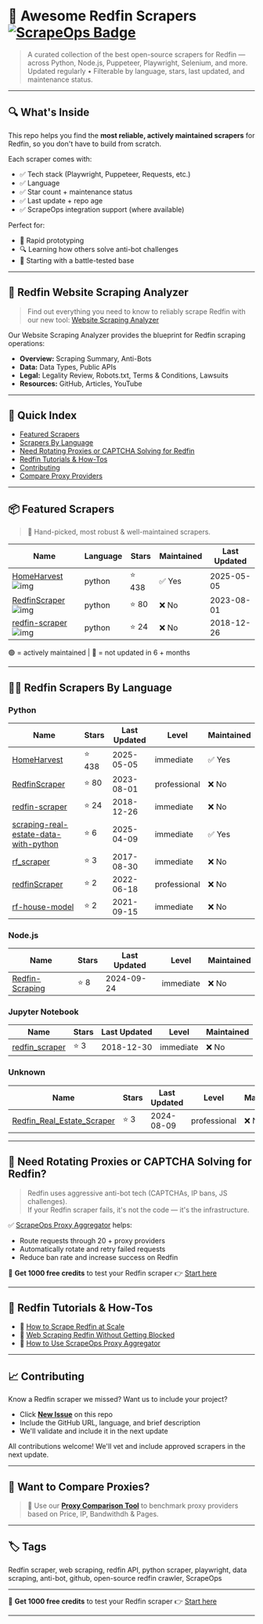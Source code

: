 # 🛒 Awesome Redfin Scrapers [![ScrapeOps Badge](https://img.shields.io/badge/powered_by-ScrapeOps-blue)](https://scrapeops.io)

> A curated collection of the best open-source scrapers for Redfin — across Python, Node.js, Puppeteer, Playwright, Selenium, and more.  
> Updated regularly • Filterable by language, stars, last updated, and maintenance status.

---

## 🔍 What's Inside
This repo helps you find the **most reliable, actively maintained scrapers** for Redfin, so you don't have to build from scratch.  

Each scraper comes with:

- ✅ Tech stack (Playwright, Puppeteer, Requests, etc.)
- ✅ Language
- ✅ Star count + maintenance status
- ✅ Last update + repo age
- ✅ ScrapeOps integration support (where available)

Perfect for:  
- 🧪 Rapid prototyping  
- 🔍 Learning how others solve anti-bot challenges  
- 🚀 Starting with a battle-tested base

---

## 🧠 Redfin Website Scraping Analyzer
> Find out everything you need to know to reliably scrape Redfin with our new tool: [Website Scraping Analyzer](https://scrapeops.io/websites/redfin)

Our Website Scraping Analyzer provides the blueprint for Redfin scraping operations:
- **Overview:** Scraping Summary, Anti-Bots
- **Data:** Data Types, Public APIs
- **Legal:** Legality Review, Robots.txt, Terms & Conditions, Lawsuits
- **Resources:** GitHub, Articles, YouTube

---

## 📑 Quick Index
- [Featured Scrapers](#featured-redfin-scrapers)
- [Scrapers By Language](#redfin-scrapers-by-language)
- [Need Rotating Proxies or CAPTCHA Solving for Redfin](#rotating-proxies-or-captcha-solving-for-redfin)
- [Redfin Tutorials & How-Tos](#redfin-tutorials)
- [Contributing](#contributing)
- [Compare Proxy Providers](#compare-proxies)

---

## 📦 Featured Scrapers <a id="featured-redfin-scrapers"></a>
> 🏅 Hand-picked, most robust & well-maintained scrapers.

| Name | Language | Stars | Maintained | Last Updated |
|------|----------|-------|------------|--------------|
| [HomeHarvest](https://github.com/ZacharyHampton/HomeHarvest) ![img](https://github.com/ZacharyHampton.png?size=20) | python | ⭐ 438 | ✅ Yes | 2025-05-05 |
| [RedfinScraper](https://github.com/ryansherby/RedfinScraper) ![img](https://github.com/ryansherby.png?size=20) | python | ⭐ 80 | ❌ No | 2023-08-01 |
| [redfin-scraper](https://github.com/wang-ye/redfin-scraper) ![img](https://github.com/wang-ye.png?size=20) | python | ⭐ 24 | ❌ No | 2018-12-26 |

🟢 = actively maintained \| 🔴 = not updated in 6 + months

---

## 🧑‍💻 Redfin Scrapers By Language <a id="redfin-scrapers-by-language"></a>
### Python
| Name | Stars | Last Updated | Level | Maintained |
|------|-------|--------------|-------|------------|
| [HomeHarvest](https://github.com/ZacharyHampton/HomeHarvest) | ⭐ 438 | 2025-05-05 | immediate | ✅ Yes |
| [RedfinScraper](https://github.com/ryansherby/RedfinScraper) | ⭐ 80 | 2023-08-01 | professional | ❌ No |
| [redfin-scraper](https://github.com/wang-ye/redfin-scraper) | ⭐ 24 | 2018-12-26 | immediate | ❌ No |
| [scraping-real-estate-data-with-python](https://github.com/oxylabs/scraping-real-estate-data-with-python) | ⭐ 6 | 2025-04-09 | immediate | ✅ Yes |
| [rf_scraper](https://github.com/mxndrwgrdnr/rf_scraper) | ⭐ 3 | 2017-08-30 | immediate | ❌ No |
| [redfinScraper](https://github.com/talhapythoneer/redfinScraper) | ⭐ 2 | 2022-06-18 | professional | ❌ No |
| [rf-house-model](https://github.com/ds-sebastian/rf-house-model) | ⭐ 2 | 2021-09-15 | immediate | ❌ No |


### Node.js
| Name | Stars | Last Updated | Level | Maintained |
|------|-------|--------------|-------|------------|
| [Redfin-Scraping](https://github.com/BeautifulMoon211/Redfin-Scraping) | ⭐ 8 | 2024-09-24 | immediate | ❌ No |


### Jupyter Notebook
| Name | Stars | Last Updated | Level | Maintained |
|------|-------|--------------|-------|------------|
| [redfin_scraper](https://github.com/thedatadavis/redfin_scraper) | ⭐ 3 | 2018-12-30 | immediate | ❌ No |


### Unknown
| Name | Stars | Last Updated | Level | Maintained |
|------|-------|--------------|-------|------------|
| [Redfin_Real_Estate_Scraper](https://github.com/PatrykIA/Redfin_Real_Estate_Scraper) | ⭐ 3 | 2024-08-09 | professional | ❌ No |

---

## 🔐 Need Rotating Proxies or CAPTCHA Solving for Redfin?<a id="rotating-proxies-or-captcha-solving-for-redfin"></a>

> Redfin uses aggressive anti-bot tech (CAPTCHAs, IP bans, JS challenges).  
> If your Redfin scraper fails, it's not the code — it's the infrastructure.

✅ [ScrapeOps Proxy Aggregator](https://scrapeops.io/proxy-aggregator/) helps:  
- Route requests through 20 + proxy providers  
- Automatically rotate and retry failed requests  
- Reduce ban rate and increase success on Redfin

🎁 **Get 1000 free credits** to test your Redfin scraper 👉 [Start here](https://scrapeops.io)

---

## 🧠 Redfin Tutorials & How-Tos<a id="redfin-tutorials"></a>
- 📘 [How to Scrape Redfin at Scale](https://scrapeops.io/websites/redfin/how-to-scrape-redfin)
- 🔐 [Web Scraping Redfin Without Getting Blocked](https://scrapeops.io/web-scraping-playbook/web-scraping-without-getting-blocked/)
- 🧪 [How to Use ScrapeOps Proxy Aggregator](https://scrapeops.io/docs/web-scraping-proxy-api-aggregator/quickstart/)

---

## 📈 Contributing<a id="contributing"></a>

Know a Redfin scraper we missed? Want us to include your project?

- Click **[New Issue](../../issues/new)** on this repo
- Include the GitHub URL, language, and brief description
- We'll validate and include it in the next update

All contributions welcome! We'll vet and include approved scrapers in the next update.

---

## 📣 Want to Compare Proxies?<a id="compare-proxies"></a>

> 📰 Use our [**Proxy Comparison Tool**](https://scrapeops.io/proxy-providers/comparison/) to benchmark proxy providers based on Price, IP, Bandwithdh & Pages.

---

## 🏷 Tags
Redfin scraper, web scraping, redfin API, python scraper, playwright, data scraping, anti-bot, github, open-source redfin crawler, ScrapeOps

---

🎁 **Get 1000 free credits** to test your Redfin scraper 👉 [Start here](https://scrapeops.io)

---
